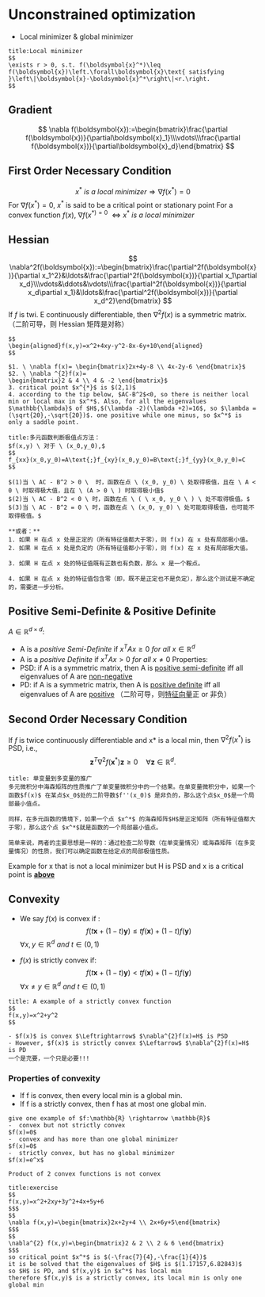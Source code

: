 # Unconstrained optimization
- Local minimizer & global minimizer 
```ad-note
title:Local minimizer 
$$
\exists r > 0, s.t. f(\boldsymbol{x}^*)\leq f(\boldsymbol{x})\left.\forall\boldsymbol{x}\text{ satisfying }\left\|\boldsymbol{x}-\boldsymbol{x}^*\right\|<r.\right. 
$$

```

## Gradient
$$
\nabla f(\boldsymbol{x}):=\begin{bmatrix}\frac{\partial f(\boldsymbol{x})}{\partial\boldsymbol{x}_1}\\\vdots\\\frac{\partial f(\boldsymbol{x})}{\partial\boldsymbol{x}_d}\end{bmatrix}
$$

## First Order Necessary Condition
$$
x^{*} \ is \ a \ local \ minimizer \Rightarrow \nabla f(x^*)=0
$$
For $\nabla f(x^*)=0$, $x^*$ is said to be a critical point or stationary point
For a convex function $f(x)$, $\nabla f(x^{*)=0} \ \ \Leftrightarrow$ $x^{*} \ is \ a \ local \ minimizer$

## Hessian 
$$
\nabla^2f(\boldsymbol{x}):=\begin{bmatrix}\frac{\partial^2f(\boldsymbol{x})}{\partial x_1^2}&\ldots&\frac{\partial^2f(\boldsymbol{x})}{\partial x_1\partial x_d}\\\vdots&\ddots&\vdots\\\frac{\partial^2f(\boldsymbol{x})}{\partial x_d\partial x_1}&\ldots&\frac{\partial^2f(\boldsymbol{x})}{\partial x_d^2}\end{bmatrix}
$$
If $f$ is twi. E continuously differentiable, then $\nabla^{2}f(x)$ is a symmetric matrix.
（二阶可导，则 Hessian 矩阵是对称）

```ad-example
$$
\begin{aligned}f(x,y)=x^2+4xy-y^2-8x-6y+10\end{aligned}
$$

$1. \ \nabla f(x)= \begin{bmatrix}2x+4y-8 \\ 4x-2y-6 \end{bmatrix}$
$2. \ \nabla ^{2}f(x)=
\begin{bmatrix}2 & 4 \\ 4 & -2 \end{bmatrix}$
3. critical point $x^{*}$ is $(2,1)$
4. according to the tip below, $AC-B^2$<0, so there is neither local min or local max in $x^*$. Also, for all the eigenvalues $\mathbb{\lambda}$ of $H$,$(\lambda -2)(\lambda +2)=16$, so $\lambda =(\sqrt{20},-\sqrt{20})$. one positive while one minus, so $x^*$ is only a saddle point.
```

```ad-tip
title:多元函数判断极值点方法：
$f(x,y) \ 对于 \ (x_0,y_0),$
$$
f_{xx}(x_0,y_0)=A\text{;}f_{xy}(x_0,y_0)=B\text{;}f_{yy}(x_0,y_0)=C
$$

$(1)当 \ AC - B^2 > 0 \  时，函数在点 \ (x_0, y_0) \ 处取得极值，且在 \ A < 0 \ 时取得极大值，且在 \ (A > 0 \ ) 时取得极小值$
$(2)当 \ AC - B^2 < 0 \ 时，函数在点 \ ( \ x_0, y_0 \ ) \ 处不取得极值。$
$(3)当 \ AC - B^2 = 0 \ 时，函数在点 \ (x_0, y_0) \ 处可能取得极值，也可能不取得极值。$

**或者：**
1. 如果 H 在点 x 处是正定的（所有特征值都大于零），则 f(x) 在 x 处有局部极小值。
2. 如果 H 在点 x 处是负定的（所有特征值都小于零），则 f(x) 在 x 处有局部极大值。
    
3. 如果 H 在点 x 处的特征值既有正数也有负数，那么 x 是一个鞍点。
    
4. 如果 H 在点 x 处的特征值包含零（即，既不是正定也不是负定），那么这个测试是不确定的，需要进一步分析。
```

## Positive Semi-Definite & Positive Definite
$A \in \mathbb{R}^{d\times d}:$
- A is a _positive Semi-Definite_ if $x^{T}Ax \geq 0 \ for \ all \ x \in \mathbb{R}^d$
- A is a _positive Definite_ if $x^{T}Ax > 0 \ for \ all \ x \neq 0$
Properties:
- PSD: if A is a symmetric matrix, then A is <u>positive semi-definite</u> iff all eigenvalues of A are <u>non-negative</u>
- PD: if A is a symmetric matrix, then A is <u>positive definite</u> iff all eigenvalues of A are <u>positive</u>
（二阶可导，则<u>特征向量</u>正 or 非负）

## Second Order Necessary Condition 
If $f$ is twice continuously differentiable and x* is a local min, then $\nabla ^{2}f(x^*)$ is PSD, i.e.,
$$
\boldsymbol{z}^T\nabla^2f(\boldsymbol{x}^*)\boldsymbol{z}\geq0\quad\forall\boldsymbol{z}\in\mathbb{R}^d.
$$
```ad-note
title: 单变量到多变量的推广
多元微积分中海森矩阵的性质推广了单变量微积分中的一个结果。在单变量微积分中，如果一个函数$f(x)$ 在某点$x_0$处的二阶导数$f''(x_0)$ 是非负的，那么这个点$x_0$是一个局部最小值点。

同样，在多元函数的情境下，如果一个点 $x^*$ 的海森矩阵$H$是正定矩阵（所有特征值都大于零），那么这个点 $x^*$就是函数的一个局部最小值点。

简单来说，两者的主要思想是一样的：通过检查二阶导数（在单变量情况）或海森矩阵（在多变量情况）的性质，我们可以确定函数在给定点的局部极值性质。
```

Example for x that is not a local minimizer  but H is PSD and x is a critical point is **<u>above</u>**

## Convexity
- We say $f(x)$ is convex if :
$$
f(t\boldsymbol{x}+(1-t)\boldsymbol{y})\leq tf(\boldsymbol{x})+(1-t)f(\boldsymbol{y})
$$
		$\forall x,y \in \mathbb{R}^{d} \ and \ t \in (0,1)$

-  $f(x)$ is strictly convex if:
$$
f(t\boldsymbol{x}+(1-t)\boldsymbol{y})< tf(\boldsymbol{x})+(1-t)f(\boldsymbol{y})
$$
		$\forall x \neq y \in \mathbb{R}^{d} \ and \ t \in (0,1)$

```ad-example
title: A example of a strictly convex function
$$
f(x,y)=x^2+y^2
$$
```

```ad-tip
- $f(x)$ is convex $\Leftrightarrow$ $\nabla^{2}f(x)=H$ is PSD
- However, $f(x)$ is strictly convex $\Leftarrow$ $\nabla^{2}f(x)=H$ is PD
一个是充要，一个只是必要!!!
```

### Properties of convexity
- If f is convex, then every local min is a global min.
- If f is a strictly convex, then f has at most one global min.

```ad-example
give one example of $f:\mathbb{R} \rightarrow \mathbb{R}$
-  convex but not strictly convex
$f(x)=0$
-  convex and has more than one global minimizer
$f(x)=0$
-  strictly convex, but has no global minimizer
$f(x)=e^x$
```

```ad-attention
Product of 2 convex functions is not convex
```

```ad-example
title:exercise
$$
f(x,y)=x^2+2xy+3y^2+4x+5y+6
$$$
$$
\nabla f(x,y)=\begin{bmatrix}2x+2y+4 \\ 2x+6y+5\end{bmatrix}
$$$
$$
\nabla^{2} f(x,y)=\begin{bmatrix}2 & 2 \\ 2 & 6 \end{bmatrix}
$$$
so critical point $x^*$ is $(-\frac{7}{4},-\frac{1}{4})$
it is be solved that the eigenvalues of $H$ is $(1.17157,6.82843)$
so $H$ is PD, and $f(x,y)$ in $x^*$ has local min
therefore $f(x,y)$ is a strictly convex, its local min is only one global min
```
